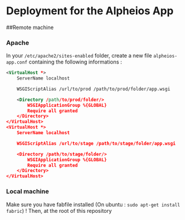 Deployment for the Alpheios App
===

##Remote machine

### Apache
In your `/etc/apache2/sites-enabled` folder, create a new file `alpheios-app.conf` containing the following informations :

```xml
<VirtualHost *>
    ServerName localhost

    WSGIScriptAlias /url/to/prod /path/to/prod/folder/app.wsgi

    <Directory /path/to/prod/folder/>
        WSGIApplicationGroup %{GLOBAL}
        Require all granted
    </Directory>
</VirtualHost>
<VirtualHost *>
    ServerName localhost

    WSGIScriptAlias /url/to/stage /path/to/stage/folder/app.wsgi

    <Directory /path/to/stage/folder/>
        WSGIApplicationGroup %{GLOBAL}
        Require all granted
    </Directory>
</VirtualHost>
```

### Local machine

Make sure you have fabfile installed (On ubuntu : `sudo apt-get install fabric`) !
Then, at the root of this repository
